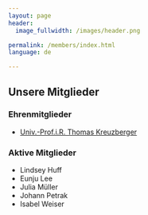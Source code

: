 ```yaml
---
layout: page
header:
  image_fullwidth: /images/header.png

permalink: /members/index.html
language: de

---
```


## Unsere Mitglieder

### Ehrenmitglieder

* [Univ.-Prof.i.R. Thomas Kreuzberger](https://www.mdw.ac.at/musikleitung/?PageId=2585)

### Aktive Mitglieder

* Lindsey Huff
* Eunju Lee
* Julia Müller
* Johann Petrak
* Isabel Weiser


